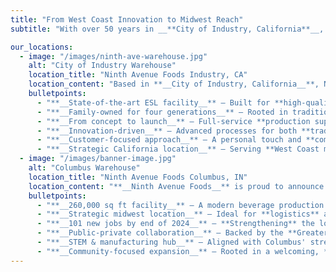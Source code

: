 ```yaml
---
title: "From West Coast Innovation to Midwest Reach"
subtitle: "With over 50 years in __**City of Industry, California**__, Ninth Avenue Foods is built on quality, innovation, and family values. Our new, state-of-the-art facility in __**Columbus, Indiana**__ brings that same commitment to the heart of the Midwest. We’re strengthening our reach with advanced technology, efficient distribution, and a personal touch"

our_locations:
  - image: "/images/ninth-ave-warehouse.jpg"
    alt: "City of Industry Warehouse"
    location_title: "Ninth Avenue Foods Industry, CA"
    location_content: "Based in **__City of Industry, California__**, Ninth Avenue Foods is a **fourth-generation**, **family-owned** company with over **50 years of experience** in the dairy industry. Known for our commitment to quality and personal service, we combine __cutting-edge technology__ with time-honored values to bring innovative beverage products from concept to shelf."
    bulletpoints:
      - "**__State-of-the-art ESL facility__** – Built for **high-quality** dairy and beverage manufacturing"
      - "**__Family-owned for four generations__** – Rooted in tradition, driven by **innovation**"
      - "**__From concept to launch__** – Full-service **production support** under one roof"
      - "**__Innovation-driven__** – Advanced processes for both **traditional** and **plant-based beverages**"
      - "**__Customer-focused approach__** – A personal touch and **commitment** to going the extra mile"
      - "**__Strategic California location__** – Serving **West Coast markets** with efficiency and scale"
  - image: "/images/banner-image.jpg"
    alt: "Columbus Warehouse"
    location_title: "Ninth Avenue Foods Columbus, IN"
    location_content: "**__Ninth Avenue Foods__** is proud to announce the opening of our **new Midwest headquarters** and production facility in **__Columbus, Indiana__**—our **first location outside of California**. Strategically chosen for its **skilled workforce**, **strong community values**, and **prime location** in the heart of the Midwest, Columbus will play a vital role in our continued growth and innovation in both __dairy__ and __plant-based__ beverage production."
    bulletpoints:
      - "**__260,000 sq ft facility__** – A modern beverage production plant for **dairy** and **plant-based** products"
      - "**__Strategic midwest location__** – Ideal for **logistics** and **regional** distribution"
      - "**__101 new jobs by end of 2024__** – **Strengthening** the local workforce and economy"
      - "**__Public-private collaboration__** – Backed by the **Greater Columbus EDC** and **local partners**"
      - "**__STEM & manufacturing hub__** – Aligned with Columbus' strength in **engineering** and **education**"
      - "**__Community-focused expansion__** – Rooted in a welcoming, **family-friendly** environment"
---
```

